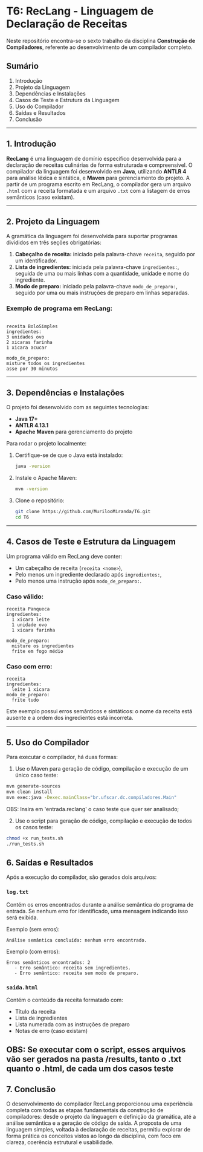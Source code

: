 # T6: RecLang - Linguagem de Declaração de Receitas

Neste repositório encontra-se o sexto trabalho da disciplina **Construção de Compiladores**, referente ao desenvolvimento de um compilador completo.

## Sumário

  1. Introdução
  2. Projeto da Linguagem
  3. Dependências e Instalações
  4. Casos de Teste e Estrutura da Linguagem
  5. Uso do Compilador
  6. Saídas e Resultados
  7. Conclusão

---

## 1. Introdução

**RecLang** é uma linguagem de domínio específico desenvolvida para a declaração de receitas culinárias de forma estruturada e compreensível. O compilador da linguagem foi desenvolvido em **Java**, utilizando **ANTLR 4** para análise léxica e sintática, e **Maven** para gerenciamento do projeto. A partir de um programa escrito em RecLang, o compilador gera um arquivo `.html` com a receita formatada e um arquivo `.txt` com a listagem de erros semânticos (caso existam).

---

## 2. Projeto da Linguagem

A gramática da linguagem foi desenvolvida para suportar programas divididos em três seções obrigatórias:

1. **Cabeçalho de receita:** iniciado pela palavra-chave `receita`, seguido por um identificador.
2. **Lista de ingredientes:** iniciada pela palavra-chave `ingredientes:`, seguida de uma ou mais linhas com a quantidade, unidade e nome do ingrediente.
3. **Modo de preparo:** iniciado pela palavra-chave `modo_de_preparo:`, seguido por uma ou mais instruções de preparo em linhas separadas.

### Exemplo de programa em RecLang:

```

receita BoloSimples
ingredientes:
3 unidades ovo
2 xicaras farinha
1 xicara acucar

modo_de_preparo:
misture todos os ingredientes
asse por 30 minutos

````

---

## 3. Dependências e Instalações

O projeto foi desenvolvido com as seguintes tecnologias:

- **Java 17+**
- **ANTLR 4.13.1**
- **Apache Maven** para gerenciamento do projeto

Para rodar o projeto localmente:

1. Certifique-se de que o Java está instalado:
   ```bash
   java -version
    ````

2. Instale o Apache Maven:

   ```bash
   mvn -version
   ```

3. Clone o repositório:

   ```bash
   git clone https://github.com/MurilooMiranda/T6.git
   cd T6
   ```
---

## 4. Casos de Teste e Estrutura da Linguagem

Um programa válido em RecLang deve conter:

* Um cabeçalho de receita (`receita <nome>`),
* Pelo menos um ingrediente declarado após `ingredientes:`,
* Pelo menos uma instrução após `modo_de_preparo:`.

### Caso válido:

```
receita Panqueca
ingredientes:
  1 xicara leite
  1 unidade ovo
  1 xicara farinha

modo_de_preparo:
  misture os ingredientes
  frite em fogo médio
```

### Caso com erro:

```
receita
ingredientes:
  leite 1 xicara
modo_de_preparo:
  frite tudo
```

Este exemplo possui erros semânticos e sintáticos: o nome da receita está ausente e a ordem dos ingredientes está incorreta.

---

## 5. Uso do Compilador

Para executar o compilador, há duas formas:

1. Use o Maven para geração de código, compilação e execução de um único caso teste:

  ```bash
  mvn generate-sources
  mvn clean install
  mvn exec:java -Dexec.mainClass="br.ufscar.dc.compiladores.Main"

  ```
  OBS: Insira em 'entrada.reclang' o caso teste que quer ser analisado;

2. Use o script para geração de código, compilação e execução de todos os casos teste: 

  ```bash
  chmod +x run_tests.sh                                          
  ./run_tests.sh

  ```


## 6. Saídas e Resultados

Após a execução do compilador, são gerados dois arquivos:

### `log.txt`

Contém os erros encontrados durante a análise semântica do programa de entrada. Se nenhum erro for identificado, uma mensagem indicando isso será exibida.

Exemplo (sem erros):

```
Análise semântica concluída: nenhum erro encontrado.
```

Exemplo (com erros):

```
Erros semânticos encontrados: 2
   - Erro semântico: receita sem ingredientes.
   - Erro semântico: receita sem modo de preparo.

```

### `saida.html`

Contém o conteúdo da receita formatado com:

* Título da receita
* Lista de ingredientes
* Lista numerada com as instruções de preparo
* Notas de erro (caso existam)

OBS: **Se executar com o script, esses arquivos vão ser gerados na pasta /results, tanto o .txt quanto o .html, de cada um dos casos teste**
---

## 7. Conclusão

O desenvolvimento do compilador RecLang proporcionou uma experiência completa com todas as etapas fundamentais da construção de compiladores: desde o projeto da linguagem e definição da gramática, até a análise semântica e a geração de código de saída. A proposta de uma linguagem simples, voltada à declaração de receitas, permitiu explorar de forma prática os conceitos vistos ao longo da disciplina, com foco em clareza, coerência estrutural e usabilidade.

